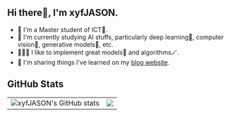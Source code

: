 ## Hi there👋, I'm xyfJASON.

 - 🔭 I'm a Master student of ICT🏫.
 - 🌱 I'm currently studying AI stuffs, particularly deep learning🤖, computer vision👀, generative models🎨, etc.
 - 👨🏻‍💻 I like to implement great models🔮 and algorithms🪄.
 - 📝 I'm sharing things I've learned on my [blog website](https://xyfjason.top).


## GitHub Stats

<table>
 <tr>
  <td>
   <img align="center" src="https://github-readme-stats.vercel.app/api?username=xyfjason&show_icons=true&hide_border=true&theme=default" alt="xyfJASON's GitHub stats" />
  </td>
  <td>
   <img align="center" src="https://github-readme-stats.vercel.app/api/top-langs/?username=xyfJASON&hide=html,css,verilog,vhdl,jupyter%20notebook&langs_count=3&hide_border=true" />
  </td>
 </tr>
</table>

<!--
**xyfJASON/xyfJASON** is a ✨ _special_ ✨ repository because its `README.md` (this file) appears on your GitHub profile.

Here are some ideas to get you started:

- 🔭 I’m currently working on ...
- 🌱 I’m currently learning ...
- 👯 I’m looking to collaborate on ...
- 🤔 I’m looking for help with ...
- 💬 Ask me about ...
- 📫 How to reach me: ...
- 😄 Pronouns: ...
- ⚡ Fun fact: ...
-->
